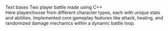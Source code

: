 Text bases Two player battle made using C++  
Here playerchoose from different character types, each with unique stats and abilities. Implemented core gameplay features like attack, healing, and randomized damage mechanics within a dynamic battle loop. 
